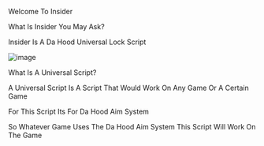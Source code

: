 Welcome To Insider

What Is Insider You May Ask?

Insider Is A Da Hood Universal Lock Script

![image](https://user-images.githubusercontent.com/125096932/233907501-3a4d3ee1-0774-44c1-8f7c-20740d8f783a.png)

What Is A Universal Script?

A Universal Script Is A Script That Would Work On Any Game Or A Certain Game

For This Script Its For Da Hood Aim System

So Whatever Game Uses The Da Hood Aim System This Script Will Work On The Game



